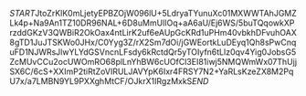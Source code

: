 $START$JtoZrKlK0mLjetyEPBZOjW096lU+5LdryaTYunuXc01MXWWTAhJGMZLk4p+Na9An1TZ10DR96NAL+6D8uMmUIlOq+aA6aU/Ej6WS/5buTQqowkXPrzddGKzV3QWBiR2OkOax4ntLirK2uf6eAUpGcKRd1uPHm40vbkhDFvuhOAX8gTD1JuJTSKWo0JHx/C0Yyg3Z/rX2Sm7dOi/jGWEortkLuDEyq1Qh8sPwCnquFD1NJWRsJlwYLYdGSVncnLFsdy6kRctdQr5yTOIyfn6tLlz0qv4Yig0JobsG5ZcMUvCCu2ocUWOmRO68plLnYhBW6cUOfCl3EI81iwj5NMQWmWx07ThUjjSX6C/6cS+XXImP2tiRtZoVIRULJAVYpK6Ixr4FRSY7N2+YaRLsKzeZX8M2PqU7x/a7LMBN9YL9PXXghMtCF/OJkrX1IRgzMxkS$END$